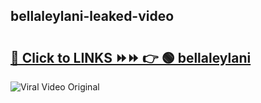 
 ## bellaleylani-leaked-video 

# <h2><a href="https://clipsfans.com/bellaleylani&ref=git">🔗 Click to LINKS ⏩⏩ 👉 🟢 bellaleylani </a></h2>

<a href="https://clipsfans.com/bellaleylani&ref=git" rel="nofollow" data-target="animated-image.originalLink"><img src="https://i.ibb.co.com/xMMVF88/686577567.gif" alt="Viral Video Original" style="max-width: 100%; display: inline-block;" data-target="animated-image.originalImage"></a>

